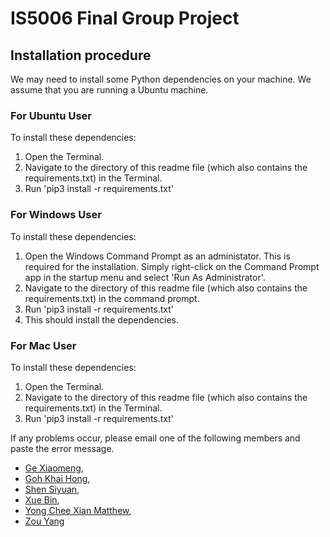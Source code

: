 # IS5006 Final Group Project

## Installation procedure
We may need to install some Python dependencies on your machine. We assume that you are running a Ubuntu machine.

### For Ubuntu User
To install these dependencies:
1. Open the Terminal. 
2. Navigate to the directory of this readme file (which also contains the requirements.txt) in the Terminal.
3. Run 'pip3 install -r requirements.txt'

### For Windows User
To install these dependencies:
1. Open the Windows Command Prompt as an administator. This is required for the installation. Simply right-click on the Command Prompt app in the startup menu and select 'Run As Administrator'.
2. Navigate to the directory of this readme file (which also contains the requirements.txt) in the command prompt.
3. Run 'pip3 install -r requirements.txt'
4. This should install the dependencies.

### For Mac User
To install these dependencies:
1. Open the Terminal. 
2. Navigate to the directory of this readme file (which also contains the requirements.txt) in the Terminal.
3. Run 'pip3 install -r requirements.txt'

If any problems occur, please email one of the following members and paste the error message.
- [Ge Xiaomeng](mailto:e0403444@u.nus.edu?subject=[GitHub]%20IS5006_Project), 
- [Goh Khai Hong](mailto:e0503476@u.nus.edu?subject=[GitHub]%20IS5006_Project),
- [Shen Siyuan](mailto:e0403443@u.nus.edu?subject=[GitHub]%20IS5006_Project),
- [Xue Bin](mailto:e0573004@u.nus.edu?subject=[GitHub]%20IS5006_Project),
- [Yong Chee Xian Matthew](mailto:e0573096@u.nus.edu?subject=[GitHub]IS5006_Project%20IS5006_Project),
- [Zou Yang](mailto:e0403394@u.nus.edu?subject=[GitHub]%20IS5006_Project) 

